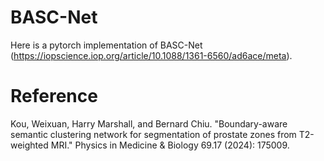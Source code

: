 # BASC-Net
Here is a pytorch implementation of BASC-Net (https://iopscience.iop.org/article/10.1088/1361-6560/ad6ace/meta).

# Reference
Kou, Weixuan, Harry Marshall, and Bernard Chiu. "Boundary-aware semantic clustering network for segmentation of prostate zones from T2-weighted MRI." Physics in Medicine & Biology 69.17 (2024): 175009.
